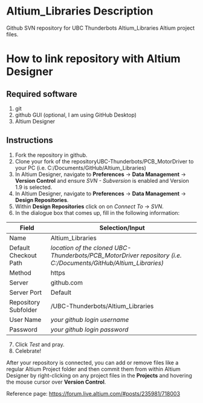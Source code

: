 # Altium_Libraries Description
Github SVN repository for UBC Thunderbots Altium_Libraries Altium project files. 

# How to link repository with Altium Designer
## Required software
1. git
2. github GUI (optional, I am using GitHub Desktop)
2. Altium Designer

## Instructions
1. Fork the repository in github.
1. Clone your fork of the repositoryUBC-Thunderbots/PCB_MotorDriver to your PC (i.e. C:/Documents/GitHub/Altium_Libraries)
2. In Altium Designer, navigate to **Preferences** -> **Data Management** -> **Version Control** and ensure *SVN - Subversion* is enabled and Version 1.9 is selected.
4. In Altium Designer, navigate to **Preferences** -> **Data Management** -> **Design Repositories**.
5. Within **Design Repositories** click on on *Connect To* -> *SVN*.
6. In the dialogue box that comes up, fill in the following information:

Field | Selection/Input
--- | ---
Name | Altium_Libraries
Default Checkout Path | *location of the cloned UBC-Thunderbots/PCB_MotorDriver repository (i.e. C:/Documents/GitHub/Altium_Libraries)*
Method | https
Server | github.com
Server Port | Default
Repository Subfolder | /UBC-Thunderbots/Altium_Libraries
User Name | *your github login username*
Password | *your github login password*

7. Click *Test* and pray.
8. Celebrate!

After your repository is connected, you can add or remove files like a regular Altium Project folder and then commit them from within Altium Designer by right-clicking on any project files in the **Projects** and hovering the mouse cursor over **Version Control**.

Reference page: https://forum.live.altium.com/#posts/235981/718003
